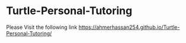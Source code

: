 # Turtle-Personal-Tutoring
Please Visit the following link https://ahmerhassan254.github.io/Turtle-Personal-Tutoring/
